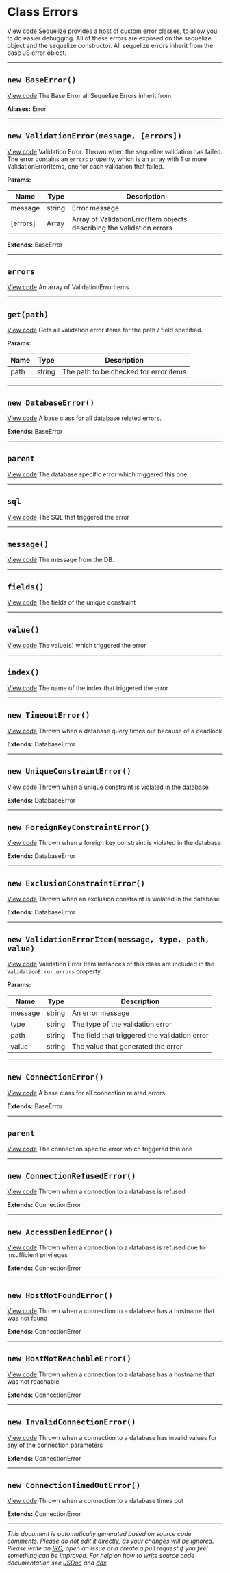 <a name="errors"></a>
# Class Errors
[View code](https://github.com/sequelize/sequelize/blob/e1de2e37b2301ec55af21f17cf0ac3dbf5d60179/lib/errors.js#L11)
Sequelize provides a host of custom error classes, to allow you to do easier debugging. All of these errors are exposed on the sequelize object and the sequelize constructor.
All sequelize errors inherit from the base JS error object.


***

<a name="baseerror"></a>
## `new BaseError()`
[View code](https://github.com/sequelize/sequelize/blob/e1de2e37b2301ec55af21f17cf0ac3dbf5d60179/lib/errors.js#L20)
The Base Error all Sequelize Errors inherit from.

__Aliases:__ Error

***

<a name="validationerror"></a>
## `new ValidationError(message, [errors])`
[View code](https://github.com/sequelize/sequelize/blob/e1de2e37b2301ec55af21f17cf0ac3dbf5d60179/lib/errors.js#L41)
Validation Error. Thrown when the sequelize validation has failed. The error contains an `errors` property,
which is an array with 1 or more ValidationErrorItems, one for each validation that failed.


**Params:**

| Name | Type | Description |
| ---- | ---- | ----------- |
| message | string | Error message |
| [errors] | Array | Array of ValidationErrorItem objects describing the validation errors  |


__Extends:__ BaseError

***

<a name="errors"></a>
## `errors`
[View code](https://github.com/sequelize/sequelize/blob/e1de2e37b2301ec55af21f17cf0ac3dbf5d60179/lib/errors.js#L49)
An array of ValidationErrorItems

***

<a name="get"></a>
## `get(path)`
[View code](https://github.com/sequelize/sequelize/blob/e1de2e37b2301ec55af21f17cf0ac3dbf5d60179/lib/errors.js#L70)
Gets all validation error items for the path / field specified.


**Params:**

| Name | Type | Description |
| ---- | ---- | ----------- |
| path | string | The path to be checked for error items |


***

<a name="databaseerror"></a>
## `new DatabaseError()`
[View code](https://github.com/sequelize/sequelize/blob/e1de2e37b2301ec55af21f17cf0ac3dbf5d60179/lib/errors.js#L84)
A base class for all database related errors.

__Extends:__ BaseError

***

<a name="parent"></a>
## `parent`
[View code](https://github.com/sequelize/sequelize/blob/e1de2e37b2301ec55af21f17cf0ac3dbf5d60179/lib/errors.js#L92)
The database specific error which triggered this one

***

<a name="sql"></a>
## `sql`
[View code](https://github.com/sequelize/sequelize/blob/e1de2e37b2301ec55af21f17cf0ac3dbf5d60179/lib/errors.js#L98)
The SQL that triggered the error

***

<a name="message"></a>
## `message()`
[View code](https://github.com/sequelize/sequelize/blob/e1de2e37b2301ec55af21f17cf0ac3dbf5d60179/lib/errors.js#L104)
The message from the DB.

***

<a name="fields"></a>
## `fields()`
[View code](https://github.com/sequelize/sequelize/blob/e1de2e37b2301ec55af21f17cf0ac3dbf5d60179/lib/errors.js#L109)
The fields of the unique constraint

***

<a name="value"></a>
## `value()`
[View code](https://github.com/sequelize/sequelize/blob/e1de2e37b2301ec55af21f17cf0ac3dbf5d60179/lib/errors.js#L114)
The value(s) which triggered the error

***

<a name="index"></a>
## `index()`
[View code](https://github.com/sequelize/sequelize/blob/e1de2e37b2301ec55af21f17cf0ac3dbf5d60179/lib/errors.js#L119)
The name of the index that triggered the error

***

<a name="timeouterror"></a>
## `new TimeoutError()`
[View code](https://github.com/sequelize/sequelize/blob/e1de2e37b2301ec55af21f17cf0ac3dbf5d60179/lib/errors.js#L127)
Thrown when a database query times out because of a deadlock

__Extends:__ DatabaseError

***

<a name="uniqueconstrainterror"></a>
## `new UniqueConstraintError()`
[View code](https://github.com/sequelize/sequelize/blob/e1de2e37b2301ec55af21f17cf0ac3dbf5d60179/lib/errors.js#L138)
Thrown when a unique constraint is violated in the database

__Extends:__ DatabaseError

***

<a name="foreignkeyconstrainterror"></a>
## `new ForeignKeyConstraintError()`
[View code](https://github.com/sequelize/sequelize/blob/e1de2e37b2301ec55af21f17cf0ac3dbf5d60179/lib/errors.js#L157)
Thrown when a foreign key constraint is violated in the database

__Extends:__ DatabaseError

***

<a name="exclusionconstrainterror"></a>
## `new ExclusionConstraintError()`
[View code](https://github.com/sequelize/sequelize/blob/e1de2e37b2301ec55af21f17cf0ac3dbf5d60179/lib/errors.js#L177)
Thrown when an exclusion constraint is violated in the database

__Extends:__ DatabaseError

***

<a name="validationerroritem"></a>
## `new ValidationErrorItem(message, type, path, value)`
[View code](https://github.com/sequelize/sequelize/blob/e1de2e37b2301ec55af21f17cf0ac3dbf5d60179/lib/errors.js#L201)
Validation Error Item
Instances of this class are included in the `ValidationError.errors` property.


**Params:**

| Name | Type | Description |
| ---- | ---- | ----------- |
| message | string | An error message |
| type | string | The type of the validation error |
| path | string | The field that triggered the validation error |
| value | string | The value that generated the error |


***

<a name="connectionerror"></a>
## `new ConnectionError()`
[View code](https://github.com/sequelize/sequelize/blob/e1de2e37b2301ec55af21f17cf0ac3dbf5d60179/lib/errors.js#L213)
A base class for all connection related errors.

__Extends:__ BaseError

***

<a name="parent"></a>
## `parent`
[View code](https://github.com/sequelize/sequelize/blob/e1de2e37b2301ec55af21f17cf0ac3dbf5d60179/lib/errors.js#L220)
The connection specific error which triggered this one

***

<a name="connectionrefusederror"></a>
## `new ConnectionRefusedError()`
[View code](https://github.com/sequelize/sequelize/blob/e1de2e37b2301ec55af21f17cf0ac3dbf5d60179/lib/errors.js#L230)
Thrown when a connection to a database is refused

__Extends:__ ConnectionError

***

<a name="accessdeniederror"></a>
## `new AccessDeniedError()`
[View code](https://github.com/sequelize/sequelize/blob/e1de2e37b2301ec55af21f17cf0ac3dbf5d60179/lib/errors.js#L241)
Thrown when a connection to a database is refused due to insufficient privileges

__Extends:__ ConnectionError

***

<a name="hostnotfounderror"></a>
## `new HostNotFoundError()`
[View code](https://github.com/sequelize/sequelize/blob/e1de2e37b2301ec55af21f17cf0ac3dbf5d60179/lib/errors.js#L252)
Thrown when a connection to a database has a hostname that was not found

__Extends:__ ConnectionError

***

<a name="hostnotreachableerror"></a>
## `new HostNotReachableError()`
[View code](https://github.com/sequelize/sequelize/blob/e1de2e37b2301ec55af21f17cf0ac3dbf5d60179/lib/errors.js#L263)
Thrown when a connection to a database has a hostname that was not reachable

__Extends:__ ConnectionError

***

<a name="invalidconnectionerror"></a>
## `new InvalidConnectionError()`
[View code](https://github.com/sequelize/sequelize/blob/e1de2e37b2301ec55af21f17cf0ac3dbf5d60179/lib/errors.js#L274)
Thrown when a connection to a database has invalid values for any of the connection parameters

__Extends:__ ConnectionError

***

<a name="connectiontimedouterror"></a>
## `new ConnectionTimedOutError()`
[View code](https://github.com/sequelize/sequelize/blob/e1de2e37b2301ec55af21f17cf0ac3dbf5d60179/lib/errors.js#L285)
Thrown when a connection to a database times out

__Extends:__ ConnectionError

***

_This document is automatically generated based on source code comments. Please do not edit it directly, as your changes will be ignored. Please write on <a href="irc://irc.freenode.net/#sequelizejs">IRC</a>, open an issue or a create a pull request if you feel something can be improved. For help on how to write source code documentation see [JSDoc](http://usejsdoc.org) and [dox](https://github.com/tj/dox)_